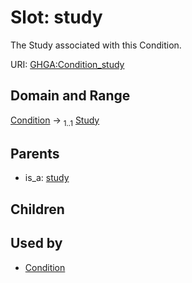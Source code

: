 
# Slot: study


The Study associated with this Condition.

URI: [GHGA:Condition_study](https://w3id.org/GHGA/Condition_study)


## Domain and Range

[Condition](Condition.md) &#8594;  <sub>1..1</sub> [Study](Study.md)

## Parents

 *  is_a: [study](study.md)

## Children


## Used by

 * [Condition](Condition.md)
